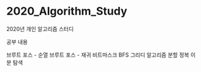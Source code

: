 # 2020_Algorithm_Study
2020년 개인 알고리즘 스터디


공부 내용

브루트 포스 - 순열
브루트 포스 - 재귀
비트마스크
BFS
그리디 알고리즘
분할 정복
이분 탐색

